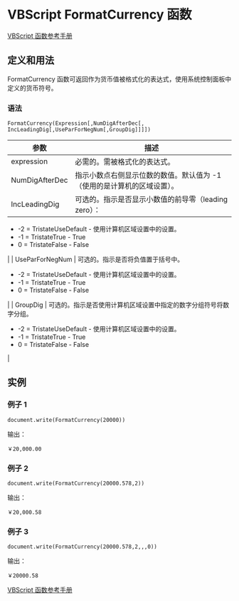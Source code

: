 # VBScript FormatCurrency 函数

[VBScript 函数参考手册](/vbscript/vbscript_ref_functions.asp "VBScript 函数")

## 定义和用法

FormatCurrency 函数可返回作为货币值被格式化的表达式，使用系统控制面板中定义的货币符号。

### 语法

```
FormatCurrency(Expression[,NumDigAfterDec[,
IncLeadingDig[,UseParForNegNum[,GroupDig]]]])
```

| 参数 | 描述 |
| --- | --- |
| expression | 必需的。需被格式化的表达式。 |
| NumDigAfterDec | 指示小数点右侧显示位数的数值。默认值为 -1（使用的是计算机的区域设置）。 |
| IncLeadingDig | 可选的。指示是否显示小数值的前导零（leading zero）：

*   -2 = TristateUseDefault - 使用计算机区域设置中的设置。
*   -1 = TristateTrue - True
*   0 = TristateFalse - False

 |
| UseParForNegNum | 可选的。指示是否将负值置于括号中。

*   -2 = TristateUseDefault - 使用计算机区域设置中的设置。
*   -1 = TristateTrue - True
*   0 = TristateFalse - False

 |
| GroupDig | 可选的。指示是否使用计算机区域设置中指定的数字分组符号将数字分组。

*   -2 = TristateUseDefault - 使用计算机区域设置中的设置。
*   -1 = TristateTrue - True
*   0 = TristateFalse - False

 |

## 实例

### 例子 1

```
document.write(FormatCurrency(20000))
```

输出：

```
￥20,000.00 
```

### 例子 2

```
document.write(FormatCurrency(20000.578,2))
```

输出：

```
￥20,000.58 
```

### 例子 3

```
document.write(FormatCurrency(20000.578,2,,,0))
```

输出：

```
￥20000.58
```

[VBScript 函数参考手册](/vbscript/vbscript_ref_functions.asp "VBScript 函数")

